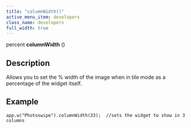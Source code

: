```yaml
---
title: "columnWidth()"
active_menu_item: developers
class_name: developers
full_width: true
---
```



percent **columnWidth** ()

## Description

Allows you to set the % width of the image when in tile mode as a percentage of the widget itself.

## Example

    app.w("Photoswipe").columnWidth(33);  //sets the widget to show in 3 columns
   
